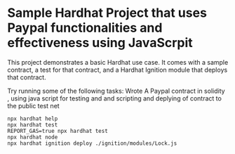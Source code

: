 # Sample Hardhat Project that uses Paypal functionalities and effectiveness using JavaScrpit

This project demonstrates a basic Hardhat use case. It comes with a sample contract, a test for that contract, and a Hardhat Ignition module that deploys that contract.

Try running some of the following tasks:
Wrote A Paypal contract in solidity , using java script for testing and and scripting and deplying of contract to the public test net

```shell
npx hardhat help
npx hardhat test
REPORT_GAS=true npx hardhat test
npx hardhat node
npx hardhat ignition deploy ./ignition/modules/Lock.js
```
